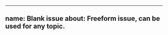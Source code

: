 <!-- markdownlint-disable -->

---
name: Blank issue
about: Freeform issue, can be used for any topic.
---

<!-- markdownlint-restore -->
